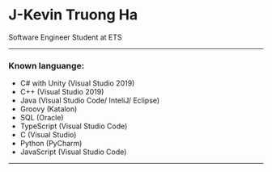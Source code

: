 # J-Kevin Truong Ha

Software Engineer Student at ETS
 
 ---
 ### Known languange:
- C# with Unity (Visual Studio 2019)
- C++ (Visual Studio 2019)
- Java (Visual Studio Code/ InteliJ/ Eclipse)
- Groovy (Katalon)
- SQL (Oracle)
- TypeScript (Visual Studio Code)
- C (Visual Studio)
- Python (PyCharm)
- JavaScript (Visual Studio Code)

---
